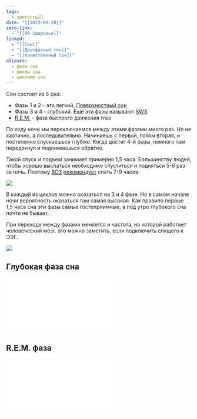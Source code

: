 ```yaml
---
tags:
  - зрелость/🌱
date: "[[2023-09-20]]"
zero-link:
  - "[[00 Здоровье]]"
linked:
  - "[[Сон]]"
  - "[[Двухфазный сон]]"
  - "[[Качественный сон]]"
aliases:
  - фазы сна
  - циклы сна
  - циклами сна
---
```

Сон состоит из 5 фаз:
- Фазы 1 и 2 - это легкий, [Поверхностный сон](Поверхностный%20сон.md)
- Фазы 3 и 4 - глубокий. Еще эти фазы называют [SWS](Глубокая%20фаза%20сна.md)
- [R.E.M.](Фаза%20быстрого%20сна.md) - фаза быстрого движения глаз

По ходу ночи мы переключаемся между этими фазами много раз. Но не хаотично, а последовательно. Начинаешь с первой, потом вторая, и постепенно спускаешься глубже. Когда достиг 4-й фазы, немного там передохнул и поднимаешься обратно.

Такой спуск и подъем занимает примерно 1,5 часа. Большинству людей, чтобы хорошо выспаться необходимо спуститься и подняться 5-6 раз за ночь. Поэтому [ВОЗ](Всемирная%20Организация%20Здоровья.md) [рекомендует](https://www.mayoclinic.org/healthy-lifestyle/adult-health/expert-answers/how-many-hours-of-sleep-are-enough/faq-20057898) спать 7-9 часов.

![](Качественный%20сон.md#^61e000)

В каждый из циклов можно оказаться на 3 и 4 фазе. Но в самом начале ночи вероятность оказаться там самая высокая. Как правило первые 1,5 часа сна эти фазы самые гостеприимные, а под утро глубокого сна почти не бывает.

При переходе между фазами меняется и частота, на которой работает человеческий мозг. это можно заметить, если подключить спящего к ЭЭГ.

![](Pasted%20image%2020230920212423.png)

## Глубокая фаза сна
![Глубокая фаза сна](Глубокая%20фаза%20сна.md)

## R.E.M. фаза
![Фаза быстрого сна](Фаза%20быстрого%20сна.md)
